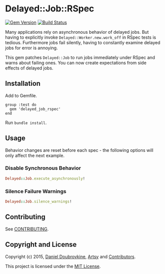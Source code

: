 Delayed::Job::RSpec
===================

[![Gem Version](https://badge.fury.io/rb/delayed_job_rspec.svg)](http://badge.fury.io/rb/delayed_job_rspec)
[![Build Status](https://travis-ci.org/dblock/delayed_job_rspec.svg?branch=master)](https://travis-ci.org/dblock/delayed_job_rspec)

Many applications rely on asynchronous behavior of delayed jobs. But having to explicitly invoke `Delayed::Worker.new.work_off` in RSpec tests is tedious. Furthermore jobs fail silently, having to constantly examine delayed jobs for error is annoying.

This gem patches `Delayed::Job` to run jobs immediately under RSpec and warns about failing ones. You can now create expectations from side effects of delayed jobs.

## Installation

Add to Gemfile.

```
group :test do
  gem 'delayed_job_rspec'
end
```

Run `bundle install`.

## Usage

Behavior changes are reset before each spec - the following options will only affect the next example.

### Disable Synchronous Behavior

```ruby
Delayed::Job.execute_asynchronously!
```

### Silence Failure Warnings

```ruby
Delayed::Job.silence_warnings!
```

## Contributing

See [CONTRIBUTING](CONTRIBUTING.md).

## Copyright and License

Copyright (c) 2015, [Daniel Doubrovkine](https://twitter.com/dblockdotorg), [Artsy](https://www.artsy.net) and [Contributors](CHANGELOG.md).

This project is licensed under the [MIT License](LICENSE.md).
